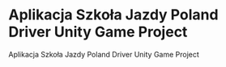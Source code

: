 # Aplikacja Szkoła Jazdy Poland Driver Unity Game Project
 Aplikacja Szkoła Jazdy Poland Driver Unity Game Project
